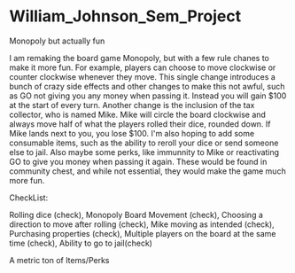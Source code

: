 # William_Johnson_Sem_Project
Monopoly but actually fun

I am remaking the board game Monopoly, but with a few rule chanes to make it more fun. For example, players can choose to move clockwise or counter clockwise whenever they move. This single change introduces a bunch of crazy side effects and other changes to make this not awful, such as GO not giving you any money when passing it. Instead you will gain $100 at the start of every turn. Another change is the inclusion of the tax collector, who is named Mike. Mike will circle the board clockwise and always move half of what the players rolled their dice, rounded down. If Mike lands next to you, you lose $100. I'm also hoping to add some consumable items, such as the ability to reroll your dice or send someone else to jail. Also maybe some perks, like immunnity to Mike or reactivating GO to give you money when passing it again. These would be found in community chest, and while not essential, they would make the game much more fun.

CheckList:

Rolling dice (check),
Monopoly Board Movement (check),
Choosing a direction to move after rolling (check),
Mike moving as intended (check),
Purchasing properties (check),
Multiple players on the board at the same time (check),
Ability to go to jail(check)

A metric ton of Items/Perks


